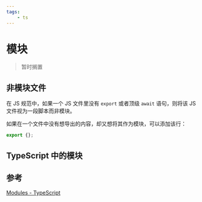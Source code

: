 ```yaml
---
tags:
    - ts
---
```


# 模块

> 暂时搁置

## 非模块文件

在 JS 规范中，如果一个 JS 文件里没有 `export` 或者顶级 `await` 语句，则将该 JS 文件视为一段脚本而非模块。

如果在一个文件中没有想导出的内容，却又想将其作为模块，可以添加该行：

```ts
export {};
```

## TypeScript 中的模块

## 参考

[Modules - TypeScript](https://www.typescriptlang.org/docs/handbook/2/modules.html)
